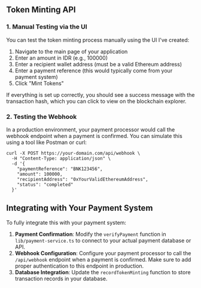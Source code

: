 ## Token Minting API

### 1. Manual Testing via the UI

You can test the token minting process manually using the UI I've created:

1. Navigate to the main page of your application
2. Enter an amount in IDR (e.g., 100000)
3. Enter a recipient wallet address (must be a valid Ethereum address)
4. Enter a payment reference (this would typically come from your payment system)
5. Click "Mint Tokens"


If everything is set up correctly, you should see a success message with the transaction hash, which you can click to view on the blockchain explorer.

### 2. Testing the Webhook

In a production environment, your payment processor would call the webhook endpoint when a payment is confirmed. You can simulate this using a tool like Postman or curl:

```shellscript
curl -X POST https://your-domain.com/api/webhook \
  -H "Content-Type: application/json" \
  -d '{
    "paymentReference": "BNK123456",
    "amount": 100000,
    "recipientAddress": "0xYourValidEthereumAddress",
    "status": "completed"
  }'
```

## Integrating with Your Payment System

To fully integrate this with your payment system:

1. **Payment Confirmation**: Modify the `verifyPayment` function in `lib/payment-service.ts` to connect to your actual payment database or API.
2. **Webhook Configuration**: Configure your payment processor to call the `/api/webhook` endpoint when a payment is confirmed. Make sure to add proper authentication to this endpoint in production.
3. **Database Integration**: Update the `recordTokenMinting` function to store transaction records in your database.